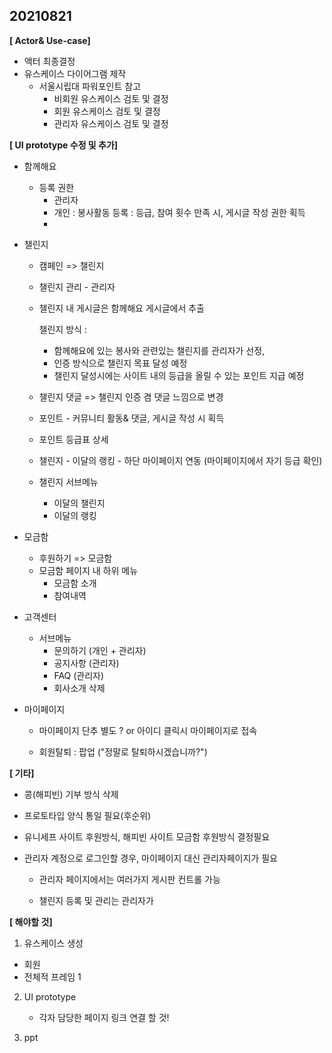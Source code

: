 ## 20210821

**[ Actor& Use-case]**

* 액터 최종결정
* 유스케이스 다이어그램 제작
  - 서울시립대 파워포인트 참고
    - 비회원 유스케이스 검토 및 결정
    - 회원 유스케이스 검토 및 결정
    - 관리자 유스케이스 검토 및 결정



**[ UI prototype 수정 및 추가]**

- 함께해요 

  - 등록 권한
    - 관리자
    - 개인 : 봉사활동 등록 : 등급, 참여 횟수 만족 시, 게시글 작성 권한 획득
    - 

- 챌린지

  - 캠페인 => 챌린지

  - 챌린지 관리 - 관리자

  - 챌린지 내 게시글은 함께해요 게시글에서 추출

    챌린지 방식 :

    - 함께해요에 있는 봉사와 관련있는 챌린지를 관리자가 선정, 
    - 인증 방식으로 챌린지 목표 달성 예정 
    - 챌린지 달성시에는 사이트 내의 등급을 올릴 수 있는 포인트 지급 예정 

  - 챌린지 댓글 => 챌린지 인증 겸 댓글 느낌으로 변경

  - 포인트 - 커뮤니티 활동& 댓글, 게시글 작성 시 획득

  - 포인트 등급표 상세

  - 챌린지 - 이달의 랭킹 - 하단 마이페이지 연동 (마이페이지에서 자기 등급 확인)

  - 챌린지 서브메뉴 

    - 이달의 챌린지
    - 이달의 랭킹

- 모금함

  - 후원하기 => 모금함
  - 모금함 페이지 내 하위 메뉴
    - 모금함 소개
    - 참여내역 

* 고객센터

  * 서브메뉴
    * 문의하기 (개인 + 관리자)
    * 공지사항 (관리자)
    * FAQ (관리자)
    * 회사소개 삭제

* 마이페이지

  * 마이페이지 단추 별도 ? or 아이디 클릭시 마이페이지로 접속

  * 회원탈퇴 : 팝업 ("정말로 탈퇴하시겠습니까?")

    

**[ 기타]**

- 콩(해피빈) 기부 방식 삭제

- 프로토타입 양식 통일 필요(후순위)

- 유니세프 사이트 후원방식, 해피빈 사이트 모금함 후원방식 결정필요

- 관리자 계정으로 로그인할 경우, 마이페이지 대신 관리자페이지가 필요
  - 관리자 페이지에서는 여러가지 게시판 컨트롤 가능

  - 챌린지 등록 및 관리는 관리자가



**[ 해야할 것]**

1) 유스케이스 생성 

- 회원 
- 전체적 프레임 1

2) UI prototype
   * 각자 담당한 페이지 링크 연결 할 것!

3) ppt

